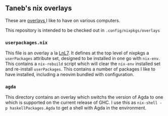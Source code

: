 ## Taneb's nix overlays

These are [overlays ](https://nixos.wiki/wiki/Overlays) I like to have on various computers.

This repository is intended to be checked out in `.config/nixpkgs/overlays`

### `userpackages.nix`

This file is an overlay a la [LnL7](https://gist.github.com/LnL7/570349866bb69467d0caf5cb175faa74). It defines at the top level of nixpkgs a `userPackages` attribute set, designed to be installed in one go with `nix-env`. This contains a `nix-rebuild` script which will clear the `nix-env` installed set and re-install `userPackages`. This contains a number of packages I like to have installed, including a neovim bundled with configuration.

### `agda`

This directory contains an overlay which switchs the version of Agda to one which is supported on the current release of GHC. I use this as `nix-shell -p haskellPackages.Agda` to get a shell with Agda in the environment.
